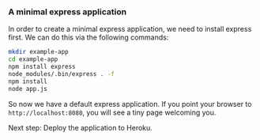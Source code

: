 ### A minimal express application

In order to create a minimal express application, we need to install express first. We can do this via the following commands:

```bash
mkdir example-app
cd example-app
npm install express
node_modules/.bin/express . -f
npm install
node app.js
```

So now we have a default express application. If you point your browser to `http://localhost:8080`, you will see a tiny page welcoming you.

Next step: Deploy the application to Heroku.
